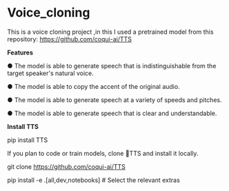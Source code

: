 # Voice_cloning
This is a voice cloning project ,in this I used a pretrained model from this repository:
https://github.com/coqui-ai/TTS

**Features**

● The model is able to generate speech that is indistinguishable from the target speaker's natural
voice.

● The model is able to copy the accent of the original audio.

● The model is able to generate speech at a variety of speeds and pitches.

● The model is able to generate speech that is clear and understandable.

**Install TTS**

pip install TTS

If you plan to code or train models, clone 🐸TTS and install it locally.


git clone https://github.com/coqui-ai/TTS

pip install -e .[all,dev,notebooks]  # Select the relevant extras
